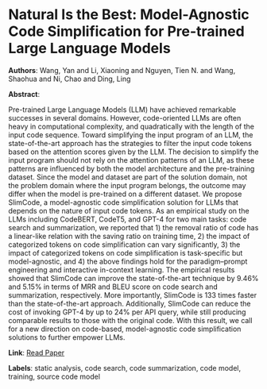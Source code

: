 # Natural Is the Best: Model-Agnostic Code Simplification for Pre-trained Large Language Models

**Authors**: Wang, Yan and Li, Xiaoning and Nguyen, Tien N. and Wang, Shaohua and Ni, Chao and Ding, Ling

**Abstract**:

Pre-trained Large Language Models (LLM) have achieved remarkable successes in several domains. However, code-oriented LLMs are often heavy in computational complexity, and quadratically with the length of the input code sequence. Toward simplifying the input program of an LLM, the state-of-the-art approach has the strategies to filter the input code tokens based on the attention scores given by the LLM. The decision to simplify the input program should not rely on the attention patterns of an LLM, as these patterns are influenced by both the model architecture and the pre-training dataset. Since the model and dataset are part of the solution domain, not the problem domain where the input program belongs, the outcome may differ when the model is pre-trained on a different dataset. We propose SlimCode, a model-agnostic code simplification solution for LLMs that depends on the nature of input code tokens. As an empirical study on the LLMs including CodeBERT, CodeT5, and GPT-4 for two main tasks: code search and summarization, we reported that 1) the removal ratio of code has a linear-like relation with the saving ratio on training time, 2) the impact of categorized tokens on code simplification can vary significantly, 3) the impact of categorized tokens on code simplification is task-specific but model-agnostic, and 4) the above findings hold for the paradigm–prompt engineering and interactive in-context learning. The empirical results showed that SlimCode can improve the state-of-the-art technique by 9.46\% and 5.15\% in terms of MRR and BLEU score on code search and summarization, respectively. More importantly, SlimCode is 133 times faster than the state-of-the-art approach. Additionally, SlimCode can reduce the cost of invoking GPT-4 by up to 24\% per API query, while still producing comparable results to those with the original code. With this result, we call for a new direction on code-based, model-agnostic code simplification solutions to further empower LLMs.

**Link**: [Read Paper](https://doi.org/10.1145/3643753)

**Labels**: static analysis, code search, code summarization, code model, training, source code model
